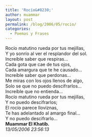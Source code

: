 ```yaml
---
title: 'Rocío&#8230;'
author: muammar
layout: post
permalink: /blog/2006/05/rocio/
categories:
  - Poemas y Frases
---
```

Rocío matutino rueda por tus mejillas,  
Y yo sonrío al ver el resplandor del sol.  
Increíble saber que respiras&#8230;  
Cada gota que cae de tus ojos,  
Cada amargura que te he causado&#8230;  
Increíble saber que perdonas&#8230;  
Me miras con los ojos llenos de algo,  
Solo se que no puedo descifrarlos&#8230;  
Increíble que no entienda&#8230;  
Rocío matutino rueda por tus mejillas,  
Y no puedo descifrarlos;  
El rocío parece lloviznas,  
Te has adelantado al amargo final&#8230;  
Y no puedo descifrarlo&#8230;  
**Muammar El Khatib.**  
*13/05/2006 23:56:13*